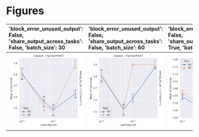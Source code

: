 
# Figures

| 'block_error_unused_output': False, 'share_output_across_tasks': False, 'batch_size': 30   | 'block_error_unused_output': False, 'share_output_across_tasks': False, 'batch_size': 60   | 'block_error_unused_output': False, 'share_output_across_tasks': True, 'batch_size': 30   | 'block_error_unused_output': False, 'share_output_across_tasks': True, 'batch_size': 60   | 'block_error_unused_output': True, 'share_output_across_tasks': False, 'batch_size': 30   | 'block_error_unused_output': True, 'share_output_across_tasks': False, 'batch_size': 60   | 'block_error_unused_output': True, 'share_output_across_tasks': True, 'batch_size': 30   | 'block_error_unused_output': True, 'share_output_across_tasks': True, 'batch_size': 60   |
|:-------------------------------------------------------------------------------------------|:-------------------------------------------------------------------------------------------|:------------------------------------------------------------------------------------------|:------------------------------------------------------------------------------------------|:------------------------------------------------------------------------------------------|:------------------------------------------------------------------------------------------|:-----------------------------------------------------------------------------------------|:-----------------------------------------------------------------------------------------|
| ![](./mean-False_False_30.png)                                                             | ![](./mean-False_False_60.png)                                                             | ![](./mean-False_True_30.png)                                                             | ![](./mean-False_True_60.png)                                                             | ![](./mean-True_False_30.png)                                                             | ![](./mean-True_False_60.png)                                                             | ![](./mean-True_True_30.png)                                                             | ![](./mean-True_True_60.png)                                                             |
